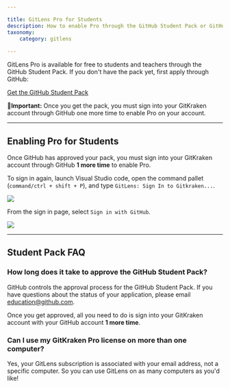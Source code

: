 ```yaml
---

title: GitLens Pro for Students
description: How to enable Pro through the GitHub Student Pack or GitHub Teacher Toolbox
taxonomy:
    category: gitlens
    
---
```


GitLens Pro is available for free to students and teachers through the GitHub Student Pack. If you don't have the pack yet, first apply through GitHub:

[Get the GitHub Student Pack](https://education.github.com/pack)

<div class='callout callout--warning'>
    <p>🚨<strong>Important:</strong> Once you get the pack, you must sign into your GitKraken account through GitHub one more time to enable Pro on your account.
</p>
</div>

***
## Enabling Pro for Students

Once GitHub has approved your pack, you must sign into your GitKraken account through GitHub <strong>1 more time</strong> to enable Pro.

To sign in again, launch Visual Studio code, open the command pallet (`command/ctrl + shift + P`), and type `GitLens: Sign In to Gitkraken...`.

<img src='/wp-content/uploads/gl-sign-into-gitkraken.png' class='img-bordered img-responsive center'>

From the sign in page, select `Sign in with GitHub`.

<img src='/wp-content/uploads/gl-sign-in-with-github.png' class='img-bordered img-responsive center'>

***

## Student Pack FAQ

### How long does it take to approve the GitHub Student Pack?

GitHub controls the approval process for the GitHub Student Pack. If you have questions about the status of your application, please email <a href="mailto:education@github.com">education@github.com</a>.

Once you get approved, all you need to do is sign into your GitKraken account with your GitHub account <strong>1 more time</strong>.

### Can I use my GitKraken Pro license on more than one computer?

Yes, your GitLens subscription is associated with your email address, not a specific computer. So you can use GitLens on as many computers as you'd like!

